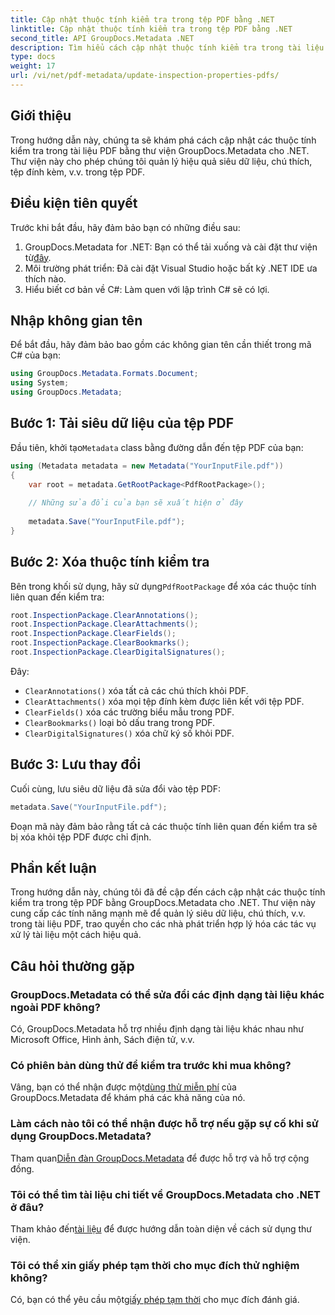 ```yaml
---
title: Cập nhật thuộc tính kiểm tra trong tệp PDF bằng .NET
linktitle: Cập nhật thuộc tính kiểm tra trong tệp PDF bằng .NET
second_title: API GroupDocs.Metadata .NET
description: Tìm hiểu cách cập nhật thuộc tính kiểm tra trong tài liệu PDF bằng GroupDocs.Metadata cho .NET. Quản lý hiệu quả siêu dữ liệu và chú thích bằng C#.
type: docs
weight: 17
url: /vi/net/pdf-metadata/update-inspection-properties-pdfs/
---
```

## Giới thiệu
Trong hướng dẫn này, chúng ta sẽ khám phá cách cập nhật các thuộc tính kiểm tra trong tài liệu PDF bằng thư viện GroupDocs.Metadata cho .NET. Thư viện này cho phép chúng tôi quản lý hiệu quả siêu dữ liệu, chú thích, tệp đính kèm, v.v. trong tệp PDF.
## Điều kiện tiên quyết
Trước khi bắt đầu, hãy đảm bảo bạn có những điều sau:
1.  GroupDocs.Metadata for .NET: Bạn có thể tải xuống và cài đặt thư viện từ[đây](https://releases.groupdocs.com/metadata/net/).
2. Môi trường phát triển: Đã cài đặt Visual Studio hoặc bất kỳ .NET IDE ưa thích nào.
3. Hiểu biết cơ bản về C#: Làm quen với lập trình C# sẽ có lợi.

## Nhập không gian tên
Để bắt đầu, hãy đảm bảo bao gồm các không gian tên cần thiết trong mã C# của bạn:
```csharp
using GroupDocs.Metadata.Formats.Document;
using System;
using GroupDocs.Metadata;
```
## Bước 1: Tải siêu dữ liệu của tệp PDF
 Đầu tiên, khởi tạo`Metadata` class bằng đường dẫn đến tệp PDF của bạn:
```csharp
using (Metadata metadata = new Metadata("YourInputFile.pdf"))
{
    var root = metadata.GetRootPackage<PdfRootPackage>();
    
    // Những sửa đổi của bạn sẽ xuất hiện ở đây
    
    metadata.Save("YourInputFile.pdf");
}
```
## Bước 2: Xóa thuộc tính kiểm tra
 Bên trong khối sử dụng, hãy sử dụng`PdfRootPackage` để xóa các thuộc tính liên quan đến kiểm tra:
```csharp
root.InspectionPackage.ClearAnnotations();
root.InspectionPackage.ClearAttachments();
root.InspectionPackage.ClearFields();
root.InspectionPackage.ClearBookmarks();
root.InspectionPackage.ClearDigitalSignatures();
```
Đây:
- `ClearAnnotations()` xóa tất cả các chú thích khỏi PDF.
- `ClearAttachments()` xóa mọi tệp đính kèm được liên kết với tệp PDF.
- `ClearFields()` xóa các trường biểu mẫu trong PDF.
- `ClearBookmarks()` loại bỏ dấu trang trong PDF.
- `ClearDigitalSignatures()` xóa chữ ký số khỏi PDF.
## Bước 3: Lưu thay đổi
Cuối cùng, lưu siêu dữ liệu đã sửa đổi vào tệp PDF:
```csharp
metadata.Save("YourInputFile.pdf");
```
Đoạn mã này đảm bảo rằng tất cả các thuộc tính liên quan đến kiểm tra sẽ bị xóa khỏi tệp PDF được chỉ định.

## Phần kết luận
Trong hướng dẫn này, chúng tôi đã đề cập đến cách cập nhật các thuộc tính kiểm tra trong tệp PDF bằng GroupDocs.Metadata cho .NET. Thư viện này cung cấp các tính năng mạnh mẽ để quản lý siêu dữ liệu, chú thích, v.v. trong tài liệu PDF, trao quyền cho các nhà phát triển hợp lý hóa các tác vụ xử lý tài liệu một cách hiệu quả.

## Câu hỏi thường gặp
### GroupDocs.Metadata có thể sửa đổi các định dạng tài liệu khác ngoài PDF không?
Có, GroupDocs.Metadata hỗ trợ nhiều định dạng tài liệu khác nhau như Microsoft Office, Hình ảnh, Sách điện tử, v.v.
### Có phiên bản dùng thử để kiểm tra trước khi mua không?
 Vâng, bạn có thể nhận được một[dùng thử miễn phí](https://releases.groupdocs.com/) của GroupDocs.Metadata để khám phá các khả năng của nó.
### Làm cách nào tôi có thể nhận được hỗ trợ nếu gặp sự cố khi sử dụng GroupDocs.Metadata?
 Tham quan[Diễn đàn GroupDocs.Metadata](https://forum.groupdocs.com/c/metadata/14) để được hỗ trợ và hỗ trợ cộng đồng.
### Tôi có thể tìm tài liệu chi tiết về GroupDocs.Metadata cho .NET ở đâu?
 Tham khảo đến[tài liệu](https://reference.groupdocs.com/metadata/net/) để được hướng dẫn toàn diện về cách sử dụng thư viện.
### Tôi có thể xin giấy phép tạm thời cho mục đích thử nghiệm không?
 Có, bạn có thể yêu cầu một[giấy phép tạm thời](https://purchase.groupdocs.com/temporary-license/) cho mục đích đánh giá.